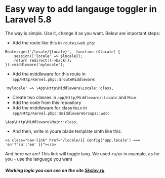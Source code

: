 # Easy way to add langauge toggler in Laravel 5.8

The way is simple. Use it, change it as you want. Below are important steps:

* Add the route like this in `routes/web.php`:

``` 
Route::get('/locale/{locale}',  function ($locale) {
    session(['locale' => $locale]);
    return redirect()->back();
})->middleware('mylocale'); 
```

* Add the middleware for this route in `app/Http/Kernel.php::$routeMiddleware`:
```
'mylocale' => \App\Http\Middleware\Locale::class,
```
* Create two classes in `app/Http/Middleware/`: `Locale` and `Main` 
* Add the code from this repository
* Add the middleware for class `Main` in `app/Http/Kernel.php::$middlewareGroups::web`:
```
\App\Http\Middleware\Main::class,
```

* And then, write in youre blade template smth like this:
```
<a class="nav-link" href="/locale/{{ config('app.locale') === 'en'?'ru':'en' }}"></a>
```
And here we are! This link will toggle lang. We used `ru/en` in example, as for you - use the languege you want
##### Working logic you can see on the site [5kslov.ru](http://5kslov.ru/)
